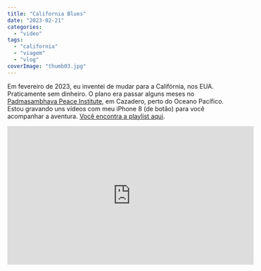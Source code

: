 ```yaml
---
title: "California Blues"
date: "2023-02-21"
categories: 
  - "video"
tags: 
  - "california"
  - "viagem"
  - "vlog"
coverImage: "thumb03.jpg"
---
```


Em fevereiro de 2023, eu inventei de mudar para a Califórnia, nos EUA. Praticamente sem dinheiro. O plano era passar alguns meses no [Padmasambhava Peace Institute](https://padmapeace.org/), em Cazadero, perto do Oceano Pacífico. Estou gravando uns vídeos com meu iPhone 8 (de botão) para você acompanhar a aventura. [Você encontra a playlist aqui](https://www.youtube.com/watch?v=WWLDeHsAuqU&list=PLqCwYW9WUCeFGqLo4J2qa9rPqcV967PN5).

<iframe width="560" height="315" src="https://www.youtube.com/embed/WWLDeHsAuqU" title="YouTube video player" frameborder="0" allow="accelerometer; autoplay; clipboard-write; encrypted-media; gyroscope; picture-in-picture; web-share" allowfullscreen></iframe>
